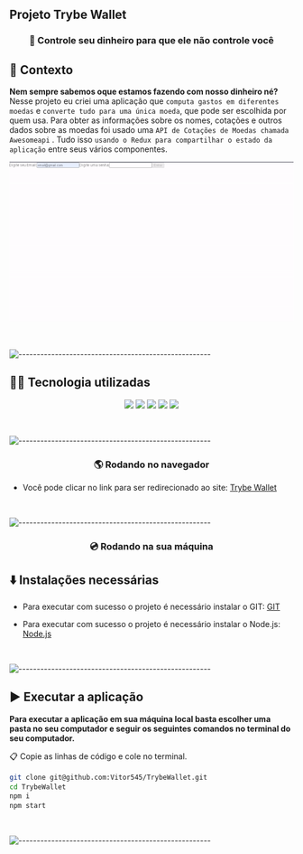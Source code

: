 ## Projeto Trybe Wallet
 
<h3 align='center'> 💸 Controle seu dinheiro para que ele não controle você </h3>

## 📄 Contexto

**Nem sempre sabemos oque estamos fazendo com nosso dinheiro né?** Nesse projeto eu criei uma aplicação que `computa gastos em diferentes moedas` e `converte tudo para uma única moeda`, que pode ser escolhida por quem usa. Para obter as informações sobre os nomes, cotações e outros dados sobre as moedas foi usado uma `API de Cotações de Moedas chamada Awesomeapi` . Tudo isso `usando o Redux para compartilhar o estado da aplicação` entre seus vários componentes.

<img src="ezgif.com-gif-maker (1).gif"></img>

<br/>


![-----------------------------------------------------](https://raw.githubusercontent.com/andreasbm/readme/master/assets/lines/rainbow.png)


## 👨‍💻 Tecnologia utilizadas

<p align='center'>
  <img src='https://img.shields.io/badge/JavaScript-yellow?style=for-the-badge' />
  <img src='https://img.shields.io/badge/React-blue?style=for-the-badge' />
  <img src='https://img.shields.io/badge/Redux-purple?style=for-the-badge' />
  <img src='https://img.shields.io/badge/Git-black?style=for-the-badge' />
  <img src='https://img.shields.io/badge/GitHub-purple?style=for-the-badge' />
</p>

<br/>


![-----------------------------------------------------](https://raw.githubusercontent.com/andreasbm/readme/master/assets/lines/rainbow.png)

 
<h3 align='center'> 🌎 Rodando no navegador</h3>

- Você pode clicar no link para ser redirecionado ao site:
[Trybe Wallet](https://trybewalletvitor.netlify.app/)


<br/>


![-----------------------------------------------------](https://raw.githubusercontent.com/andreasbm/readme/master/assets/lines/rainbow.png)


<h3 align='center'> 💿 Rodando na sua máquina</h3>


## ⬇️ Instalações necessárias

- Para executar com sucesso o projeto é necessário instalar o GIT:
[GIT](https://git-scm.com/downloads)

- Para executar com sucesso o projeto é necessário instalar o Node.js:
[Node.js](https://nodejs.org/en/download/)

<br/>


![-----------------------------------------------------](https://raw.githubusercontent.com/andreasbm/readme/master/assets/lines/rainbow.png)


## ▶️ Executar a aplicação

**Para executar a aplicação em sua máquina local basta escolher uma pasta no seu computador e seguir os seguintes comandos no terminal do seu computador.**

📋 Copie as linhas de código e cole no terminal.

```bash
git clone git@github.com:Vitor545/TrybeWallet.git
cd TrybeWallet
npm i
npm start 
```

<br/>


![-----------------------------------------------------](https://raw.githubusercontent.com/andreasbm/readme/master/assets/lines/rainbow.png)
